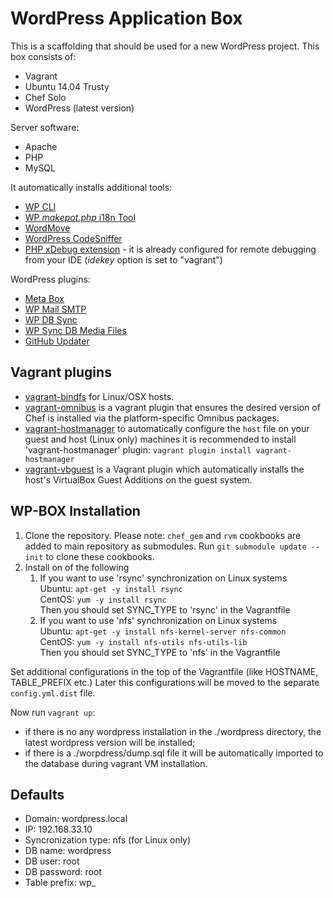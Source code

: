 # WordPress Application Box

This is a scaffolding that should be used for a new WordPress project.
This box consists of:

- Vagrant
- Ubuntu 14.04 Trusty
- Chef Solo
- WordPress (latest version)

Server software:

- Apache
- PHP
- MySQL

It automatically installs additional tools:

- [WP CLI](http://wp-cli.org/)
- [WP *makepot.php* i18n Tool](http://codex.wordpress.org/I18n_for_WordPress_Developers)
- [WordMove](https://github.com/welaika/wordmove)
- [WordPress CodeSniffer](https://github.com/WordPress-Coding-Standards/WordPress-Coding-Standards)
- [PHP xDebug extension](http://xdebug.org/) - it is already configured for remote debugging from your IDE (*idekey* option is set to "vagrant")

WordPress plugins:

- [Meta Box](http://metabox.io/)
- [WP Mail SMTP](https://wordpress.org/plugins/wp-mail-smtp)
- [WP DB Sync](https://github.com/wp-sync-db/wp-sync-db)
- [WP Sync DB Media Files](https://github.com/wp-sync-db/wp-sync-db-media-files)
- [GitHub Updater](https://github.com/afragen/github-updater)

## Vagrant plugins

 - [vagrant-bindfs](https://github.com/gael-ian/vagrant-bindfs) for Linux/OSX hosts.
 - [vagrant-omnibus](https://github.com/chef/vagrant-omnibus) is a vagrant plugin that ensures the desired version of Chef is installed via the platform-specific Omnibus packages.
 - [vagrant-hostmanager](https://github.com/devopsgroup-io/vagrant-hostmanager) to automatically configure the `host` file on your guest and host (Linux only) machines it is recommended to install 'vagrant-hostmanager' plugin:
`vagrant plugin install vagrant-hostmanager`
 - [vagrant-vbguest](https://github.com/dotless-de/vagrant-vbguest) is a Vagrant plugin which automatically installs the host's VirtualBox Guest Additions on the guest system.

## WP-BOX Installation

1. Clone the repository. Please note:
   `chef_gem` and `rvm` cookbooks are added to main repository as submodules. Run `git submodule update --init` to clone these cookbooks.
2. Install on of the following 
    1. If you want to use 'rsync' synchronization on Linux systems  
Ubuntu: `apt-get -y install rsync`  
CentOS: `yum -y install rsync`  
Then you should set SYNC_TYPE to 'rsync' in the Vagrantfile
    2. If you want to use 'nfs' synchronization on Linux systems  
Ubuntu: `apt-get -y install nfs-kernel-server nfs-common`  
CentOS: `yum -y install nfs-utils nfs-utils-lib`  
Then you should set SYNC_TYPE to 'nfs' in the Vagrantfile
  
Set additional configurations in the top of the Vagrantfile (like HOSTNAME, TABLE_PREFIX etc.)
Later this configurations will be moved to the separate `config.yml.dist` file.

Now run `vagrant up`:

- if there is no any wordpress installation in the ./wordpress directory, the latest wordpress version will be installed;
- if there is a ./worpdress/dump.sql file it will be automatically imported to the database during vagrant VM installation.

## Defaults

- Domain: wordpress.local
- IP: 192.168.33.10
- Syncronization type: nfs (for Linux only)
- DB name: wordpress
- DB user: root
- DB password: root
- Table prefix: wp_
